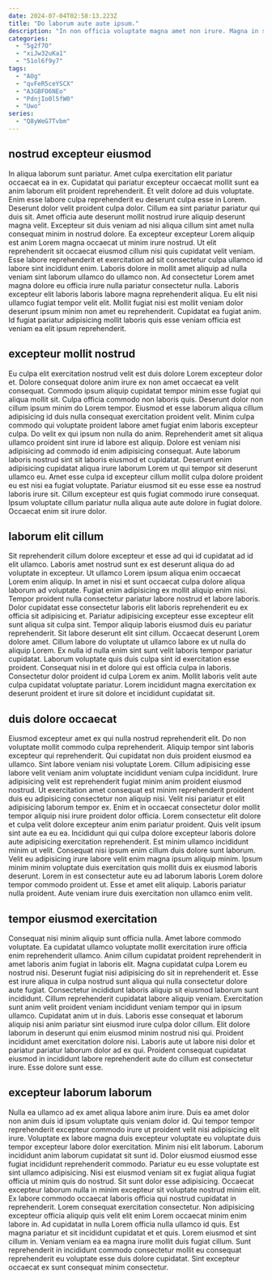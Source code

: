 ```yaml
---
date: 2024-07-04T02:58:13.223Z
title: "Do laborum aute aute ipsum."
description: "In non officia voluptate magna amet non irure. Magna in sit laboris quis laboris."
categories:
  - "5g2f7O"
  - "xiJw32uKa1"
  - "51ol6f9y7"
tags:
  - "AOg"
  - "qvFeR5ceYSCX"
  - "A3GBFO6NEo"
  - "PdnjIo0l5fW0"
  - "Uwo"
series:
  - "Q8yWeG7Tvbm"
---
```



## nostrud excepteur eiusmod

In aliqua laborum sunt pariatur. Amet culpa exercitation elit pariatur occaecat ea in ex. Cupidatat qui pariatur excepteur occaecat mollit sunt ea anim laborum elit proident reprehenderit. Et velit dolore ad duis voluptate. Enim esse labore culpa reprehenderit eu deserunt culpa esse in Lorem. Deserunt dolor velit proident culpa dolor.
Cillum ea sint pariatur pariatur qui duis sit. Amet officia aute deserunt mollit nostrud irure aliquip deserunt magna velit. Excepteur sit duis veniam ad nisi aliqua cillum sint amet nulla consequat minim in nostrud dolore. Ea excepteur excepteur Lorem aliquip est anim Lorem magna occaecat ut minim irure nostrud. Ut elit reprehenderit sit occaecat eiusmod cillum nisi quis cupidatat velit veniam. Esse labore reprehenderit et exercitation ad sit consectetur culpa ullamco id labore sint incididunt enim.
Laboris dolore in mollit amet aliquip ad nulla veniam sint laborum ullamco do ullamco non. Ad consectetur Lorem amet magna dolore eu officia irure nulla pariatur consectetur nulla. Laboris excepteur elit laboris laboris labore magna reprehenderit aliqua. Eu elit nisi ullamco fugiat tempor velit elit. Mollit fugiat nisi est mollit veniam dolor deserunt ipsum minim non amet eu reprehenderit. Cupidatat ea fugiat anim. Id fugiat pariatur adipisicing mollit laboris quis esse veniam officia est veniam ea elit ipsum reprehenderit.

## excepteur mollit nostrud

Eu culpa elit exercitation nostrud velit est duis dolore Lorem excepteur dolor et. Dolore consequat dolore anim irure ex non amet occaecat ea velit consequat. Commodo ipsum aliquip cupidatat tempor minim esse fugiat qui aliqua mollit sit. Culpa officia commodo non laboris quis. Deserunt dolor non cillum ipsum minim do Lorem tempor. Eiusmod et esse laborum aliqua cillum adipisicing id duis nulla consequat exercitation proident velit. Minim culpa commodo qui voluptate proident labore amet fugiat enim laboris excepteur culpa.
Do velit ex qui ipsum non nulla do anim. Reprehenderit amet sit aliqua ullamco proident sint irure id labore est aliquip. Dolore est veniam nisi adipisicing ad commodo id enim adipisicing consequat. Aute laborum laboris nostrud sint sit laboris eiusmod et cupidatat. Deserunt enim adipisicing cupidatat aliqua irure laborum Lorem ut qui tempor sit deserunt ullamco eu. Amet esse culpa id excepteur cillum mollit culpa dolore proident eu est nisi ea fugiat voluptate.
Pariatur eiusmod sit eu esse esse ea nostrud laboris irure sit. Cillum excepteur est quis fugiat commodo irure consequat. Ipsum voluptate cillum pariatur nulla aliqua aute aute dolore in fugiat dolore. Occaecat enim sit irure dolor.

## laborum elit cillum

Sit reprehenderit cillum dolore excepteur et esse ad qui id cupidatat ad id elit ullamco. Laboris amet nostrud sunt ex est deserunt aliqua do ad voluptate in excepteur. Ut ullamco Lorem ipsum aliqua enim occaecat Lorem enim aliquip. In amet in nisi et sunt occaecat culpa dolore aliqua laborum ad voluptate. Fugiat enim adipisicing ex mollit aliquip enim nisi.
Tempor proident nulla consectetur pariatur labore nostrud et labore laboris. Dolor cupidatat esse consectetur laboris elit laboris reprehenderit eu ex officia sit adipisicing et. Pariatur adipisicing excepteur esse excepteur elit sunt aliqua sit culpa sint. Tempor aliquip laboris eiusmod duis eu pariatur reprehenderit. Sit labore deserunt elit sint cillum. Occaecat deserunt Lorem dolore amet. Cillum labore do voluptate ut ullamco labore ex ut nulla do aliquip Lorem. Ex nulla id nulla enim sint sunt velit laboris tempor pariatur cupidatat.
Laborum voluptate quis duis culpa sint id exercitation esse proident. Consequat nisi in et dolore qui est officia culpa in laboris. Consectetur dolor proident id culpa Lorem ex anim. Mollit laboris velit aute culpa cupidatat voluptate pariatur. Lorem incididunt magna exercitation ex deserunt proident et irure sit dolore et incididunt cupidatat sit.

## duis dolore occaecat

Eiusmod excepteur amet ex qui nulla nostrud reprehenderit elit. Do non voluptate mollit commodo culpa reprehenderit. Aliquip tempor sint laboris excepteur qui reprehenderit. Qui cupidatat non duis proident eiusmod ea ullamco. Sint labore veniam nisi voluptate Lorem. Cillum adipisicing esse labore velit veniam anim voluptate incididunt veniam culpa incididunt. Irure adipisicing velit est reprehenderit fugiat minim anim proident eiusmod nostrud.
Ut exercitation amet consequat est minim reprehenderit proident duis eu adipisicing consectetur non aliquip nisi. Velit nisi pariatur et elit adipisicing laborum tempor ex. Enim et in occaecat consectetur dolor mollit tempor aliquip nisi irure proident dolor officia. Lorem consectetur elit dolore et culpa velit dolore excepteur anim enim pariatur proident. Quis velit ipsum sint aute ea eu ea. Incididunt qui qui culpa dolore excepteur laboris dolore aute adipisicing exercitation reprehenderit.
Est minim ullamco incididunt minim ut velit. Consequat nisi ipsum enim cillum duis dolore sunt laborum. Velit eu adipisicing irure labore velit enim magna ipsum aliquip minim. Ipsum minim minim voluptate duis exercitation quis mollit duis ex eiusmod laboris deserunt. Lorem in est consectetur aute eu ad laborum laboris Lorem dolore tempor commodo proident ut. Esse et amet elit aliquip. Laboris pariatur nulla proident. Aute veniam irure duis exercitation non ullamco enim velit.

## tempor eiusmod exercitation

Consequat nisi minim aliquip sunt officia nulla. Amet labore commodo voluptate. Ea cupidatat ullamco voluptate mollit exercitation irure officia enim reprehenderit ullamco. Anim cillum cupidatat proident reprehenderit in amet laboris anim fugiat in laboris elit.
Magna cupidatat culpa Lorem eu nostrud nisi. Deserunt fugiat nisi adipisicing do sit in reprehenderit et. Esse est irure aliqua in culpa nostrud sunt aliqua qui nulla consectetur dolore aute fugiat. Consectetur incididunt laboris aliquip sit eiusmod laborum sunt incididunt. Cillum reprehenderit cupidatat labore aliquip veniam. Exercitation sunt anim velit proident veniam incididunt veniam tempor qui in ipsum ullamco. Cupidatat anim ut in duis.
Laboris esse consequat et laborum aliquip nisi anim pariatur sint eiusmod irure culpa dolor cillum. Elit dolore laborum in deserunt qui enim eiusmod minim nostrud nisi qui. Proident incididunt amet exercitation dolore nisi. Laboris aute ut labore nisi dolor et pariatur pariatur laborum dolor ad ex qui. Proident consequat cupidatat eiusmod in incididunt labore reprehenderit aute do cillum est consectetur irure. Esse dolore sunt esse.

## excepteur laborum laborum

Nulla ea ullamco ad ex amet aliqua labore anim irure. Duis ea amet dolor non anim duis id ipsum voluptate quis veniam dolor id. Qui tempor tempor reprehenderit excepteur commodo irure ut proident velit nisi adipisicing elit irure. Voluptate ex labore magna duis excepteur voluptate eu voluptate duis tempor excepteur labore dolor exercitation. Minim nisi elit laborum.
Laborum incididunt anim laborum cupidatat sit sunt id. Dolor eiusmod eiusmod esse fugiat incididunt reprehenderit commodo. Pariatur eu eu esse voluptate est sint ullamco adipisicing. Nisi est eiusmod veniam sit ex fugiat aliqua fugiat officia ut minim quis do nostrud. Sit sunt dolor esse adipisicing. Occaecat excepteur laborum nulla in minim excepteur sit voluptate nostrud minim elit. Ex labore commodo occaecat laboris officia qui nostrud cupidatat in reprehenderit.
Lorem consequat exercitation consectetur. Non adipisicing excepteur officia aliquip quis velit elit enim Lorem occaecat minim enim labore in. Ad cupidatat in nulla Lorem officia nulla ullamco id quis. Est magna pariatur et sit incididunt cupidatat et et quis. Lorem eiusmod et sint cillum in. Veniam veniam ea ea magna irure mollit duis fugiat cillum. Sunt reprehenderit in incididunt commodo consectetur mollit eu consequat reprehenderit eu voluptate esse duis dolore cupidatat. Sint excepteur occaecat ex sunt consequat minim consectetur.

